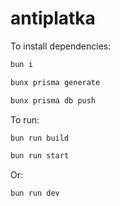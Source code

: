 # antiplatka

To install dependencies:

```bash
bun i
```
```bash
bunx prisma generate
```

```bash
bunx prisma db push
```

To run:

```bash
bun run build
```

```bash
bun run start
```

Or:

```bash
bun run dev
```
